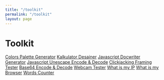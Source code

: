 ```yaml
---
title: "/toolkit"
permalink: "/toolkit"
layout: page
---
```


# Toolkit

<a href="https://irfnrdh.github.io/apps/colors/" class="list-group-item list-group-item-action">Colors Palette Generator</a>
<a href="https://irfnrdh.github.io/apps/kalkulator/" class="list-group-item list-group-item-action">Kalkulator Desainer</a>
<a href="https://irfnrdh.github.io/apps/docwriter/" class="list-group-item list-group-item-action">Javascript Docwriter Generator</a>
<a href="https://irfnrdh.github.io/apps/unescape/" class="list-group-item list-group-item-action">Javascript Unescape Encode & Decode</a>
<a href="https://irfnrdh.github.io/apps/clickjacking/" class="list-group-item list-group-item-action">Clickjacking Framing Tester</a>
<a href="https://irfnrdh.github.io/apps/base64/" class="list-group-item list-group-item-action">Base64 Encode & Decode</a>
<a href="https://irfnrdh.github.io/apps/webcam/" class="list-group-item list-group-item-action">Webcam Tester</a>
<a href="https://irfnrdh.github.io/apps/whatismyip/" class="list-group-item list-group-item-action">What is my IP</a>
<a href="https://irfnrdh.github.io/apps/browser/" class="list-group-item list-group-item-action">What is my Browser</a>
<a href="https://irfnrdh.github.io/apps/wordcounter/" class="list-group-item list-group-item-action">Words Counter</a>
        
<!--<a href="https://irfnrdh.github.io/apps/wa-link-generator/" class="list-group-item list-group-item-action">Whatsapp Link Generator</a>-->
<!--<a href="https://irfnrdh.github.io/apps/wa/" class="list-group-item list-group-item-action">Whatsapp Link Generator (banyak nomor)</a>-->
<!--<a href="http://apps.irfnrdh.com/sholat/" class="list-group-item list-group-item-action">Jadwal Sholat (Medan)</a>-->
   
  
